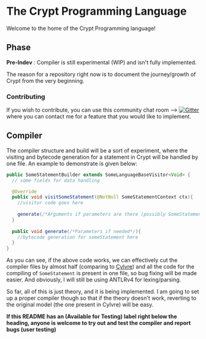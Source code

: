 # The Crypt Programming Language

Welcome to the home of the Crypt Programming language!

## Phase
**Pre-Indev** : Compiler is still experimental (WIP) and isn't fully implemented. 

The reason for a repository right now is to document the journey/growth of Crypt from the very beginning.

### Contributing
If you wish to contribute, you can use this community chat room -->  [![Gitter](https://badges.gitter.im/Crypt-Language/community.svg)](https://gitter.im/Crypt-Language/community?utm_source=badge&utm_medium=badge&utm_campaign=pr-badge)  where you can contact me for a feature that you would like to implement.

## Compiler

The compiler structure and build will be a sort of experiment, where the visiting and bytecode generation for a statement in Crypt will be handled by one file. An example to demonstrate is given below:

```java
public SomeStatementBuilder extends SomeLanguageBaseVisitor<Void> {
  // some fields for data handling

  @Override
  public void visitSomeStatement(@NotNull SomeStatementContext ctx){
    //visitor code goes here
    
    generate(/*Arguments if parameters are there (possibly SomeStatementContext)*/);
  }
  
  public void generate(/*Parameters if needed*/){
    //bytecode generation for someStatement here
  }
}
```

As you can see, if the above code works, we can effectively cut the compiler files by almost half (comparing to [Cylvre](https://github.com/Cylvre-Language/Cylvre)) and all the code for the compiling of `SomeStatement` is present in one file, so bug fixing will be made easier. And obviously, I will still be using ANTLRv4 for lexing/parsing. 

So far, all of this is just theory, and it is being implemented. I am going to set up a proper compiler though so that if the theory doesn't work, reverting to the original model (the one present in Cylvre) will be easy.

**If this README has an (Available for Testing) label right below the heading, anyone is welcome to try out and test the compiler and report bugs (user testing)**
